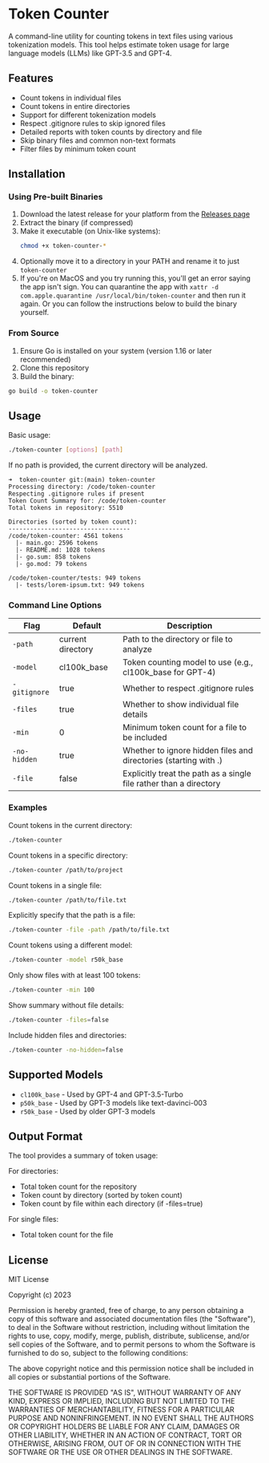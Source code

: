 # Token Counter

A command-line utility for counting tokens in text files using various tokenization models. This tool helps estimate token usage for large language models (LLMs) like GPT-3.5 and GPT-4.

## Features

- Count tokens in individual files
- Count tokens in entire directories
- Support for different tokenization models
- Respect .gitignore rules to skip ignored files
- Detailed reports with token counts by directory and file
- Skip binary files and common non-text formats
- Filter files by minimum token count

## Installation

### Using Pre-built Binaries
1. Download the latest release for your platform from the [Releases page](https://github.com/bdthomson/token-counter/releases)
2. Extract the binary (if compressed)
3. Make it executable (on Unix-like systems):
   ```bash
   chmod +x token-counter-*
   ```
4. Optionally move it to a directory in your PATH and rename it to just `token-counter`
5. If you're on MacOS and you try running this, you'll get an error saying the app isn't sign. You can quarantine the app with `xattr -d com.apple.quarantine /usr/local/bin/token-counter` and then run it again. Or you can follow the instructions below to build the binary yourself.

### From Source

1. Ensure Go is installed on your system (version 1.16 or later recommended)
2. Clone this repository
3. Build the binary:

```bash
go build -o token-counter
```

## Usage

Basic usage:

```bash
./token-counter [options] [path]
```

If no path is provided, the current directory will be analyzed.

```
➜  token-counter git:(main) token-counter
Processing directory: /code/token-counter
Respecting .gitignore rules if present
Token Count Summary for: /code/token-counter
Total tokens in repository: 5510

Directories (sorted by token count):
----------------------------------
/code/token-counter: 4561 tokens
  |- main.go: 2596 tokens
  |- README.md: 1028 tokens
  |- go.sum: 858 tokens
  |- go.mod: 79 tokens

/code/token-counter/tests: 949 tokens
  |- tests/lorem-ipsum.txt: 949 tokens
```

### Command Line Options

| Flag | Default | Description |
|------|---------|-------------|
| `-path` | current directory | Path to the directory or file to analyze |
| `-model` | cl100k_base | Token counting model to use (e.g., cl100k_base for GPT-4) |
| `-gitignore` | true | Whether to respect .gitignore rules |
| `-files` | true | Whether to show individual file details |
| `-min` | 0 | Minimum token count for a file to be included |
| `-no-hidden` | true | Whether to ignore hidden files and directories (starting with .) |
| `-file` | false | Explicitly treat the path as a single file rather than a directory |

### Examples

Count tokens in the current directory:

```bash
./token-counter
```

Count tokens in a specific directory:

```bash
./token-counter /path/to/project
```

Count tokens in a single file:

```bash
./token-counter /path/to/file.txt
```

Explicitly specify that the path is a file:

```bash
./token-counter -file -path /path/to/file.txt
```

Count tokens using a different model:

```bash
./token-counter -model r50k_base
```

Only show files with at least 100 tokens:

```bash
./token-counter -min 100
```

Show summary without file details:

```bash
./token-counter -files=false
```

Include hidden files and directories:

```bash
./token-counter -no-hidden=false
```

## Supported Models

- `cl100k_base` - Used by GPT-4 and GPT-3.5-Turbo
- `p50k_base` - Used by GPT-3 models like text-davinci-003
- `r50k_base` - Used by older GPT-3 models

## Output Format

The tool provides a summary of token usage:

For directories:
- Total token count for the repository
- Token count by directory (sorted by token count)
- Token count by file within each directory (if -files=true)

For single files:
- Total token count for the file

## License

MIT License

Copyright (c) 2023 

Permission is hereby granted, free of charge, to any person obtaining a copy
of this software and associated documentation files (the "Software"), to deal
in the Software without restriction, including without limitation the rights
to use, copy, modify, merge, publish, distribute, sublicense, and/or sell
copies of the Software, and to permit persons to whom the Software is
furnished to do so, subject to the following conditions:

The above copyright notice and this permission notice shall be included in all
copies or substantial portions of the Software.

THE SOFTWARE IS PROVIDED "AS IS", WITHOUT WARRANTY OF ANY KIND, EXPRESS OR
IMPLIED, INCLUDING BUT NOT LIMITED TO THE WARRANTIES OF MERCHANTABILITY,
FITNESS FOR A PARTICULAR PURPOSE AND NONINFRINGEMENT. IN NO EVENT SHALL THE
AUTHORS OR COPYRIGHT HOLDERS BE LIABLE FOR ANY CLAIM, DAMAGES OR OTHER
LIABILITY, WHETHER IN AN ACTION OF CONTRACT, TORT OR OTHERWISE, ARISING FROM,
OUT OF OR IN CONNECTION WITH THE SOFTWARE OR THE USE OR OTHER DEALINGS IN THE
SOFTWARE.